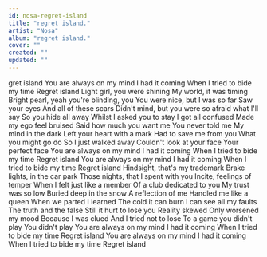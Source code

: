 ```yaml
---
id: nosa-regret-island
title: "regret island."
artist: "Nosa"
album: "regret island."
cover: ""
created: ""
updated: ""
---
```


gret island
You are always on my mind
I had it coming
When I tried to bide my time
Regret island
Light girl, you were shining
My world, it was timing
Bright pearl, yeah you're blinding, you
You were nice, but I was so far
Saw your eyes
And all of these scars
Didn't mind, but you were so afraid what I'll say
So you hide all away
Whilst I asked you to stay
I got all confused
Made my ego feel bruised
Said how much you want me
You never told me
My mind in the dark
Left your heart with a mark
Had to save me from you
What you might go do
So I just walked away
Couldn't look at your face
Your perfect face
You are always on my mind
I had it coming
When I tried to bide my time
Regret island
You are always on my mind
I had it coming
When I tried to bide my time
Regret island
Hindsight, that's my trademark
Brake lights, in the car park
Those nights, that I spent with you
Incite, feelings of temper
When I felt just like a member
Of a club dedicated to you
My trust was so low
Buried deep in the snow
A reflection of me
Handled me like a queen
When we parted I learned
The cold it can burn
I can see all my faults
The truth and the false
Still it hurt to lose you
Reality skewed
Only worsened my mood
Because I was clued
And I tried not to lose
To a game you didn't play
You didn't play
You are always on my mind
I had it coming
When I tried to bide my time
Regret island
You are always on my mind
I had it coming
When I tried to bide my time
Regret island